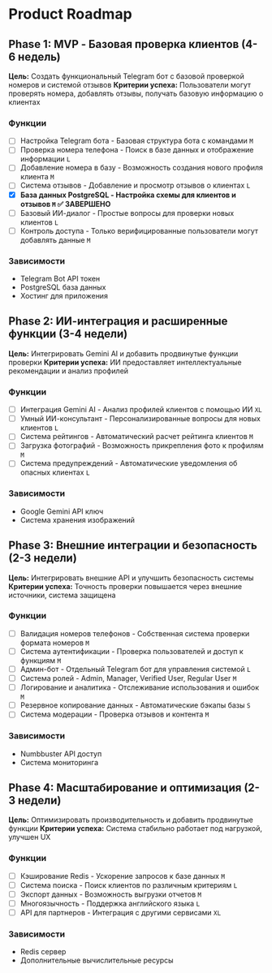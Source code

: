 # Product Roadmap

## Phase 1: MVP - Базовая проверка клиентов (4-6 недель)

**Цель:** Создать функциональный Telegram бот с базовой проверкой номеров и системой отзывов
**Критерии успеха:** Пользователи могут проверять номера, добавлять отзывы, получать базовую информацию о клиентах

### Функции

- [ ] Настройка Telegram бота - Базовая структура бота с командами `M`
- [ ] Проверка номера телефона - Поиск в базе данных и отображение информации `L`
- [ ] Добавление номера в базу - Возможность создания нового профиля клиента `M`
- [ ] Система отзывов - Добавление и просмотр отзывов о клиентах `L`
- [x] **База данных PostgreSQL - Настройка схемы для клиентов и отзывов `M` ✅ ЗАВЕРШЕНО**
- [ ] Базовый ИИ-диалог - Простые вопросы для проверки новых клиентов `L`
- [ ] Контроль доступа - Только верифицированные пользователи могут добавлять данные `M`

### Зависимости

- Telegram Bot API токен
- PostgreSQL база данных
- Хостинг для приложения

## Phase 2: ИИ-интеграция и расширенные функции (3-4 недели)

**Цель:** Интегрировать Gemini AI и добавить продвинутые функции проверки
**Критерии успеха:** ИИ предоставляет интеллектуальные рекомендации и анализ профилей

### Функции

- [ ] Интеграция Gemini AI - Анализ профилей клиентов с помощью ИИ `XL`
- [ ] Умный ИИ-консультант - Персонализированные вопросы для новых клиентов `L`
- [ ] Система рейтингов - Автоматический расчет рейтинга клиентов `M`
- [ ] Загрузка фотографий - Возможность прикрепления фото к профилям `M`
- [ ] Система предупреждений - Автоматические уведомления об опасных клиентах `L`

### Зависимости

- Google Gemini API ключ
- Система хранения изображений

## Phase 3: Внешние интеграции и безопасность (2-3 недели)

**Цель:** Интегрировать внешние API и улучшить безопасность системы
**Критерии успеха:** Точность проверки повышается через внешние источники, система защищена

### Функции

- [ ] Валидация номеров телефонов - Собственная система проверки формата номеров `M`
- [ ] Система аутентификации - Проверка пользователей и доступ к функциям `M`
- [ ] Админ-бот - Отдельный Telegram бот для управления системой `L`
- [ ] Система ролей - Admin, Manager, Verified User, Regular User `M`
- [ ] Логирование и аналитика - Отслеживание использования и ошибок `M`
- [ ] Резервное копирование данных - Автоматические бэкапы базы `S`
- [ ] Система модерации - Проверка отзывов и контента `M`

### Зависимости

- Numbbuster API доступ
- Система мониторинга

## Phase 4: Масштабирование и оптимизация (2-3 недели)

**Цель:** Оптимизировать производительность и добавить продвинутые функции
**Критерии успеха:** Система стабильно работает под нагрузкой, улучшен UX

### Функции

- [ ] Кэширование Redis - Ускорение запросов к базе данных `M`
- [ ] Система поиска - Поиск клиентов по различным критериям `L`
- [ ] Экспорт данных - Возможность выгрузки отчетов `M`
- [ ] Многоязычность - Поддержка английского языка `L`
- [ ] API для партнеров - Интеграция с другими сервисами `XL`

### Зависимости

- Redis сервер
- Дополнительные вычислительные ресурсы